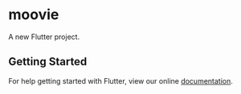 # moovie

A new Flutter project.

## Getting Started

For help getting started with Flutter, view our online
[documentation](https://flutter.io/).
